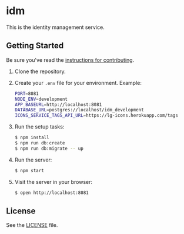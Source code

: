 # idm

This is the identity management service.

## Getting Started

Be sure you've read the [instructions for contributing](./CONTRIBUTING.md).

1. Clone the repository.
2. Create your `.env` file for your environment. Example:

    ```bash
    PORT=8081
    NODE_ENV=development
    APP_BASEURL=http://localhost:8081
    DATABASE_URL=postgres://localhost/idm_development
    ICONS_SERVICE_TAGS_API_URL=https://lg-icons.herokuapp.com/tags
    ```

3. Run the setup tasks:

    ```bash
    $ npm install
    $ npm run db:create
    $ npm run db:migrate -- up
    ```

4. Run the server:

    ```bash
    $ npm start
    ```

5. Visit the server in your browser:

    ```bash
    $ open http://localhost:8081
    ```


## License

See the [LICENSE](./LICENSE) file.

